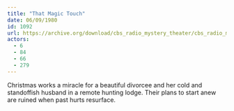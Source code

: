 ```yaml
---
title: "That Magic Touch"
date: 06/09/1980
id: 1092
url: https://archive.org/download/cbs_radio_mystery_theater/cbs_radio_mystery_theater-1051-1100.zip/cbs_radio_mystery_theater-1051-1100%2Fcbsrmt_1092_that_magic_touch.mp3
actors:
  - 6
  - 84
  - 66
  - 279
---
```

Christmas works a miracle for a beautiful divorcee and her cold and standoffish husband in a remote hunting lodge. Their plans to start anew are ruined when past hurts resurface.